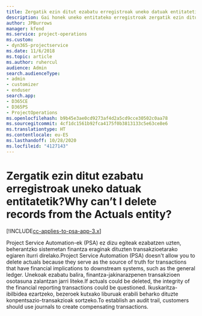 ```yaml
---
title: Zergatik ezin ditut ezabatu erregistroak uneko datuak entitatetik?
description: Gai honek uneko entitateko erregistroak zergatik ezin dituzu ezabatu azaltzen du.
author: JPBurrows
manager: kfend
ms.service: project-operations
ms.custom:
- dyn365-projectservice
ms.date: 11/6/2018
ms.topic: article
ms.author: ruhercul
audience: Admin
search.audienceType:
- admin
- customizer
- enduser
search.app:
- D365CE
- D365PS
- ProjectOperations
ms.openlocfilehash: b9b45e3ae0cd9273af4d2a5cd9cce30502c0aa78
ms.sourcegitcommit: 4cf1dc1561b92fca4175f0b3813133c5e63ce8e6
ms.translationtype: HT
ms.contentlocale: eu-ES
ms.lasthandoff: 10/28/2020
ms.locfileid: "4127143"
---
```

# <a name="why-cant-i-delete-records-from-the-actuals-entity"></a><span data-ttu-id="01261-103">Zergatik ezin ditut ezabatu erregistroak uneko datuak entitatetik?</span><span class="sxs-lookup"><span data-stu-id="01261-103">Why can’t I delete records from the Actuals entity?</span></span>

[!INCLUDE[cc-applies-to-psa-app-3.x](../includes/cc-applies-to-psa-app-3x.md)]

<span data-ttu-id="01261-104">Project Service Automation-ek (PSA) ez dizu egiteak ezabatzen uzten, beherantzko sistemetan finantza eraginak dituzten transakzioetarako egiaren iturri direlako.</span><span class="sxs-lookup"><span data-stu-id="01261-104">Project Service Automation (PSA) doesn't allow you to delete actuals because they serve as the source of truth for transactions that have financial implications to downstream systems, such as the general ledger.</span></span> <span data-ttu-id="01261-105">Unekoak ezabatu balira, finantza-jakinarazpenen transakzioen osotasuna zalantzan jarri liteke.</span><span class="sxs-lookup"><span data-stu-id="01261-105">If actuals could be deleted, the integrity of the financial reporting transactions could be questioned.</span></span> <span data-ttu-id="01261-106">Ikuskaritza-ibilbidea ezartzeko, bezeroek kutxako liburuak erabili beharko dituzte konpentsazio-transakzioak sortzeko.</span><span class="sxs-lookup"><span data-stu-id="01261-106">To establish an audit trail, customers should use journals to create compensating transactions.</span></span>

